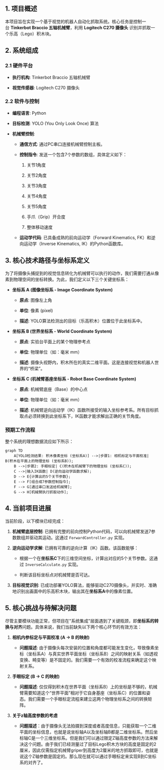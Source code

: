 ## 1. 项目概述

本项目旨在实现一个基于视觉的机器人自动化抓取系统。核心任务是控制一台 **Tinkerbot Braccio 五轴机械臂**，利用 **Logitech C270 摄像头** 识别并抓取一个乐高（Lego）积木块。

## 2. 系统组成

### 2.1 硬件平台

- **执行机构**: Tinkerbot Braccio 五轴机械臂
    
- **视觉传感器**: Logitech C270 摄像头
    

### 2.2 软件与控制

- **编程语言**: Python
    
- **目标检测**: YOLO (You Only Look Once) 算法
    
- **机械臂控制**:
    
    - **通信方式**: 通过PC串口连接机械臂控制主板。
        
    - **控制指令**: 发送一个包含7个参数的数组，具体定义如下：
        
        1. 关节1角度
            
        2. 关节2角度
            
        3. 关节3角度
            
        4. 关节4角度
            
        5. 关节5角度
            
        6. 手爪（Grip）开合度
            
        7. 整体移动速度
            
    - **运动学代码**: 已具备成熟的前向运动学（Forward Kinematics, FK）和逆向运动学（Inverse Kinematics, IK）的Python函数库。
        

## 3. 核心技术路径与坐标系定义

为了将摄像头捕捉到的视觉信息转化为机械臂可以执行的动作，我们需要打通从像素到物理空间的坐标转换。为此，我们定义以下三个关键坐标系：

- **坐标系 A (图像坐标系 - Image Coordinate System)**
    
    - **原点**: 图像左上角
        
    - **单位**: 像素 (pixel)
        
    - **描述**: YOLO算法检测出的目标（乐高积木）位置位于此坐标系中。
        
- **坐标系 B (世界坐标系 - World Coordinate System)**
    
    - **原点**: 实验台平面上的某个物理参考点
        
    - **单位**: 物理单位（如：毫米 mm）
        
    - **描述**: 摄像头视野内，积木所在的真实二维平面。这是连接视觉和机器人世界的“桥梁”。
        
- **坐标系 C (机械臂基座坐标系 - Robot Base Coordinate System)**
    
    - **原点**: 机械臂底座（Base）的中心点
        
    - **单位**: 物理单位（如：毫米 mm）
        
    - **描述**: 机械臂逆向运动学（IK）函数所接受的输入坐标参考系。所有目标抓取点必须转换到此坐标系下，IK函数才能求解出正确的关节角度。
        

### 预期工作流程

整个系统的理想数据流应如下所示：

```
graph TD
    A[YOLO检测结果: 积木像素坐标 (坐标系A)] -->|步骤1: 相机标定与平面校准| B(积木在平面上的物理坐标 (坐标系B));
    B -->|步骤2: 手眼标定| C(积木在机械臂下的物理坐标 (坐标系C));
    C -->|输入IK函数| D(逆向运动学函数求解);
    D --> E{计算出的5个关节参数};
    E --> F[组合成7参数控制指令];
    F --> G[通过串口发送给机械臂];
    G --> H[机械臂执行抓取动作];
```

## 4. 当前项目进展

当前阶段，以下模块已经完成：

1. **机械臂底层控制**: 已拥有完整的前向控制Python代码，可以向机械臂发送7参数数组并驱动其运动。这通过 `ForwardController.py` 实现。
    
2. **逆向运动学求解**: 已拥有可靠的逆向计算（IK）函数。该函数能够：
    
    - 根据一个在**坐标系C**下的三维空间坐标，计算出对应的5个关节参数。这通过 `InverseCalculate.py` 实现。
        
    - 判断该目标坐标点对机械臂是否可达。
        
3. **目标视觉识别**: 已成功部署YOLO算法，能够驱动C270摄像头，并实时、准确地识别出画面中的乐高积木块，输出其在**坐标系A**中的像素位置。
    

## 5. 核心挑战与待解决问题

尽管主要模块功能正常，但项目在"系统集成"层面遇到了关键瓶颈，即**坐标系的转换与对齐**问题。具体来说，我们当前缺失以下两个核心环节的有效方法：

1. **相机内参标定与平面校准 (A → B 的映射)**
    
    - **问题描述**: 由于摄像头每次安装的位置和角度都可能发生变化，导致像素坐标（坐标系A）与真实世界平面坐标（坐标系B）之间的映射关系（如透视变换、畸变等）是不固定的。我们需要一个有效的校准流程来确定这个映射关系。
        
2. **手眼标定 (B → C 的映射)**
    
    - **问题描述**: 仅仅得到积木在世界平面（坐标系B）上的坐标是不够的，机械臂需要知道这个“世界平面”相对于它自身基座（坐标系C）的位置和姿态。我们需要一个手眼标定流程来建立这两个物理坐标系之间的转换矩阵。

3. **关于z轴高度参数的考虑**
    - **问题描述**：由于摄像头无法拍摄到深度或者高度信息，只能获取一个二维平面的坐标信息，也就是说坐标轴A以及坐标轴B都是二维坐标系。然后坐标轴C是一个三维坐标系。但是我们可以通过限定Z轴高度参数的方法来解决这个问题。由于我们已经测量过了目标Lego积木方块的高度是固定的2厘米，因此仅需指定机械臂griper到高度为2厘米的地方抓取即可，也就是说这个Z轴参数是固定的。那么现在就可以通过手眼标定来实现B到C坐标系的对齐了。